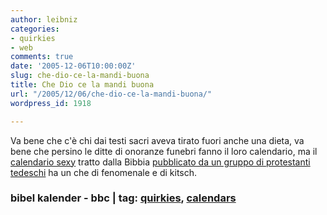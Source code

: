 ```yaml
---
author: leibniz
categories:
- quirkies
- web
comments: true
date: '2005-12-06T10:00:00Z'
slug: che-dio-ce-la-mandi-buona
title: Che Dio ce la mandi buona
url: "/2005/12/06/che-dio-ce-la-mandi-buona/"
wordpress_id: 1918

---
```

Va bene che c'è chi dai testi sacri aveva tirato fuori anche una dieta, va bene che persino le ditte di onoranze funebri fanno il loro calendario, ma il [calendario sexy](http://www.bibelkalender.de/) tratto dalla Bibbia [pubblicato da un gruppo di protestanti tedeschi](http://news.bbc.co.uk/2/hi/asia-pacific/4494938.stm) ha un che di fenomenale e di kitsch.

### bibel kalender - bbc | tag: [quirkies](http://www.technorati.com/tags/quirkies), [calendars](http://www.technorati.com/tags/calendars)
